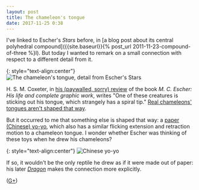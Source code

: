 ```yaml
---
layout: post
title: The chameleon's tongue
date: 2017-11-25 0:38
---
```

I've linked to Escher's _Stars_ before, in [a blog post about its central polyhedral compound]({{site.baseurl}}{% post_url 2011-11-23-compound-of-three %}l). But today I wanted to remark on a small connection with respect to a different detail from it.

{: style="text-align:center"}
![The chameleon's tongue, detail from Escher's Stars]({{site.baseurl}}/assets/2017/chameleon-tongue.jpg)

H. S. M. Coxeter, in [his (paywalled, sorry) review](https://doi.org/10.1007%2FBF03023010) of the book _M. C. Escher: His life and complete graphic work_,  writes "One of these creatures is sticking out his tongue, which strangely has a spiral tip." [Real chameleons' tongues aren't shaped that way](https://news.nationalgeographic.com/2016/01/160105-chameleons-tongue-speed-animals-science/).

But it occurred to me that something else is shaped that way: a [paper (Chinese) yo-yo](https://en.wikipedia.org/wiki/Paper_yo-yo), which also has a similar flicking extension and retraction motion to a chameleon tongue. I wonder whether Escher was thinking of these toys when he drew his chameleons?

{: style="text-align:center"}
![Chinese yo-yo]({{site.baseurl}}/assets/2017/chinese-yo-yo.jpg)

If so, it wouldn't be the only reptile he drew as if it were made out of paper: his later [_Dragon_](https://www.escherinhetpaleis.nl/story-of-escher/dragon/?lang=en) makes the connection more explicitly.

([G+](https://plus.google.com/100003628603413742554/posts/82LicozVPAg))